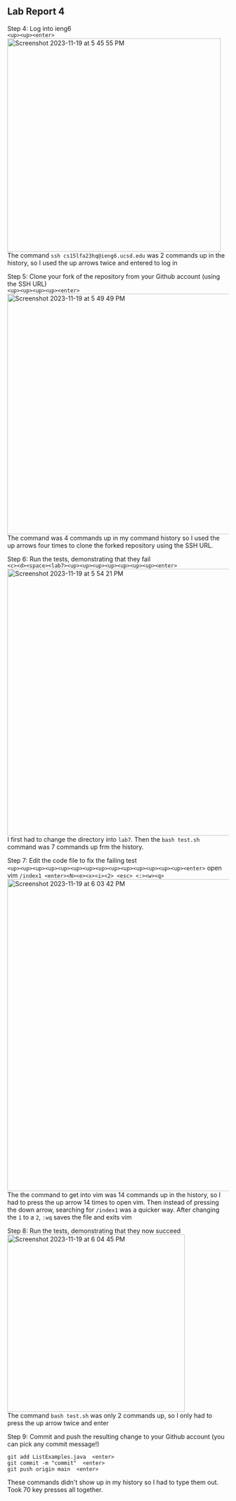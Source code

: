 **Lab Report 4**
---

Step 4: Log into ieng6  
`<up><up><enter>`  
<img width="486" alt="Screenshot 2023-11-19 at 5 45 55 PM" src="https://github.com/ivannchenn/cse15l-lab-reports/assets/146862312/0235a4f5-0d48-4040-b274-9a492c2ce5d2">  
The command `ssh cs15lfa23hq@ieng6.ucsd.edu` was 2 commands up in the history, so I used the up arrows twice and entered to log in

Step 5: Clone your fork of the repository from your Github account (using the SSH URL)  
`<up><up><up><up><enter>`  
<img width="548" alt="Screenshot 2023-11-19 at 5 49 49 PM" src="https://github.com/ivannchenn/cse15l-lab-reports/assets/146862312/668806cc-cdc7-47a1-9dc6-5e34bf738864">  
The command was 4 commands up in my command history so I used the up arrows four times to clone the forked repository using the SSH URL. 

Step 6: Run the tests, demonstrating that they fail  
`<c><d><space><lab7><up><up><up><up><up><up><up><enter>`  
<img width="608" alt="Screenshot 2023-11-19 at 5 54 21 PM" src="https://github.com/ivannchenn/cse15l-lab-reports/assets/146862312/28aeabf1-3f08-4f4b-ad91-668ee7dcb637">  
I first had to change the directory into `lab7`. Then the `bash test.sh` command was 7 commands up frm the history.

Step 7: Edit the code file to fix the failing test  
`<up><up><up><up><up><up><up><up><up><up><up><up><up><up><enter>` open vim
`/index1 <enter><N><e><x><i><2> <esc> <:><w><q>`  
<img width="711" alt="Screenshot 2023-11-19 at 6 03 42 PM" src="https://github.com/ivannchenn/cse15l-lab-reports/assets/146862312/99052bae-87d8-4b78-87a9-691be0507135">  
The the command to get into vim was 14 commands up in the history, so I had to press the up arrow 14 times to open vim. Then instead of pressing the down arrow, searching for `/index1` was
a quicker way. After changing the `1` to a `2`, `:wq` saves the file and exits vim

Step 8: Run the tests, demonstrating that they now succeed
<up><up><enter>  
<img width="404" alt="Screenshot 2023-11-19 at 6 04 45 PM" src="https://github.com/ivannchenn/cse15l-lab-reports/assets/146862312/7633e4e2-1ed9-4086-b33d-986a57f7049c">  
The command `bash test.sh` was only 2 commands up, so I only had to press the up arrow twice and enter

Step 9: Commit and push the resulting change to your Github account (you can pick any commit message!)
```
git add ListExamples.java  <enter>
git commit -m "commit"  <enter>
git push origin main  <enter>
```
These commands didn't show up in my history so I had to type them out. Took 70 key presses all together.

